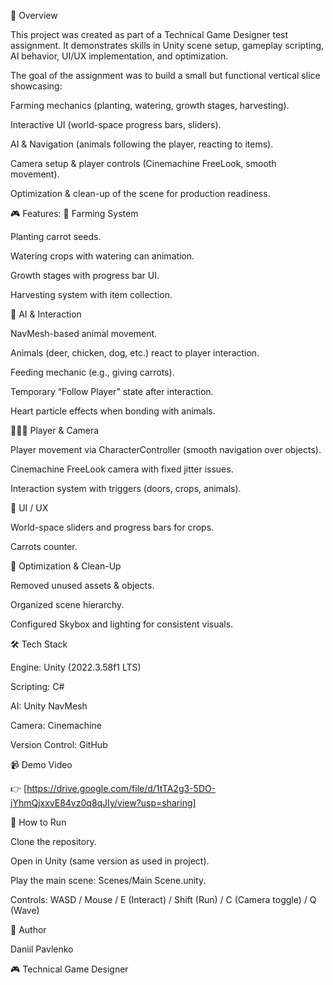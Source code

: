 📌 Overview

This project was created as part of a Technical Game Designer test assignment.
It demonstrates skills in Unity scene setup, gameplay scripting, AI behavior, UI/UX implementation, and optimization.

The goal of the assignment was to build a small but functional vertical slice showcasing:

Farming mechanics (planting, watering, growth stages, harvesting).

Interactive UI (world-space progress bars, sliders).

AI & Navigation (animals following the player, reacting to items).

Camera setup & player controls (Cinemachine FreeLook, smooth movement).

Optimization & clean-up of the scene for production readiness.

🎮 Features:
🌱 Farming System

Planting carrot seeds.

Watering crops with watering can animation.

Growth stages with progress bar UI.

Harvesting system with item collection.

🐾 AI & Interaction

NavMesh-based animal movement.

Animals (deer, chicken, dog, etc.) react to player interaction.

Feeding mechanic (e.g., giving carrots).

Temporary “Follow Player” state after interaction.

Heart particle effects when bonding with animals.

🧑‍🤝‍🧑 Player & Camera

Player movement via CharacterController (smooth navigation over objects).

Cinemachine FreeLook camera with fixed jitter issues.

Interaction system with triggers (doors, crops, animals).

🎨 UI / UX

World-space sliders and progress bars for crops.

Carrots counter.

🔧 Optimization & Clean-Up

Removed unused assets & objects.

Organized scene hierarchy.

Configured Skybox and lighting for consistent visuals.

🛠️ Tech Stack

Engine: Unity (2022.3.58f1 LTS)

Scripting: C#

AI: Unity NavMesh

Camera: Cinemachine

Version Control: GitHub

📹 Demo Video

👉 [https://drive.google.com/file/d/1tTA2g3-5DO-jYhmQjxxvE84vz0q8qJIy/view?usp=sharing]

🚀 How to Run

Clone the repository.

Open in Unity (same version as used in project).

Play the main scene: Scenes/Main Scene.unity.

Controls: WASD / Mouse / E (Interact) / Shift (Run) / C (Camera toggle) / Q (Wave)

👤 Author

Daniil Pavlenko

🎮 Technical Game Designer
